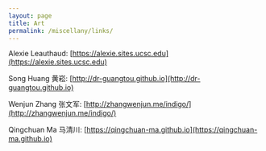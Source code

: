 ```yaml
---
layout: page
title: Art
permalink: /miscellany/links/
---
```

Alexie Leauthaud: [https://alexie.sites.ucsc.edu](https://alexie.sites.ucsc.edu)

Song Huang 黄崧: [http://dr-guangtou.github.io](http://dr-guangtou.github.io)

Wenjun Zhang 张文军: [http://zhangwenjun.me/indigo/](http://zhangwenjun.me/indigo/) 

Qingchuan Ma 马清川: [https://qingchuan-ma.github.io](https://qingchuan-ma.github.io)